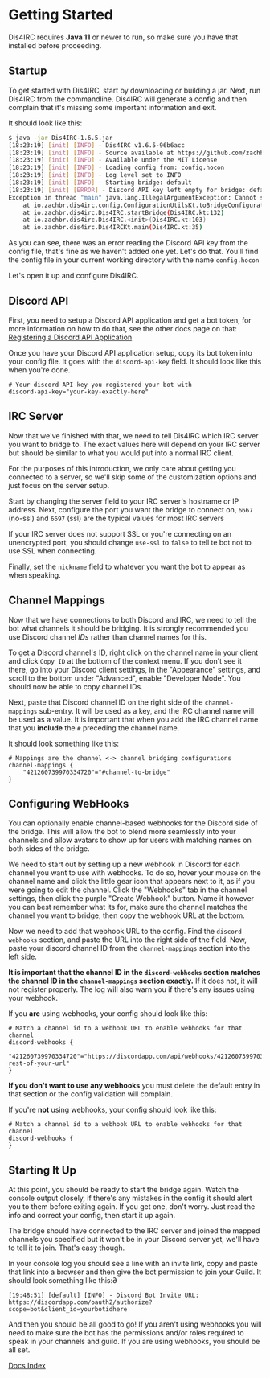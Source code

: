 Getting Started
===============

Dis4IRC requires **Java 11** or newer to run, so make sure you have that
installed before proceeding.

Startup
-------

To get started with Dis4IRC, start by downloading or building a jar. Next, run
Dis4IRC from the commandline. Dis4IRC will generate a config and then complain
that it's missing some important information and exit.

It should look like this:
```bash                                                               
$ java -jar Dis4IRC-1.6.5.jar
[18:23:19] [init] [INFO] - Dis4IRC v1.6.5-96b6acc
[18:23:19] [init] [INFO] - Source available at https://github.com/zachbr/Dis4IRC
[18:23:19] [init] [INFO] - Available under the MIT License
[18:23:19] [init] [INFO] - Loading config from: config.hocon
[18:23:19] [init] [INFO] - Log level set to INFO
[18:23:19] [init] [INFO] - Starting bridge: default
[18:23:19] [init] [ERROR] - Discord API key left empty for bridge: default
Exception in thread "main" java.lang.IllegalArgumentException: Cannot start default bridge with above configuration errors!
	at io.zachbr.dis4irc.config.ConfigurationUtilsKt.toBridgeConfiguration(ConfigurationUtils.kt:238)
	at io.zachbr.dis4irc.Dis4IRC.startBridge(Dis4IRC.kt:132)
	at io.zachbr.dis4irc.Dis4IRC.<init>(Dis4IRC.kt:103)
	at io.zachbr.dis4irc.Dis4IRCKt.main(Dis4IRC.kt:35)
```

As you can see, there was an error reading the Discord API key from the config file,
that's fine as we haven't added one yet. Let's do that.  You'll find the config file
in your current working directory with the name `config.hocon`

Let's open it up and configure Dis4IRC.

Discord API
-----------

First, you need to setup a Discord API application and get a bot token, for more information
on how to do that, see the other docs page on that: [Registering a Discord API Application](https://github.com/zachbr/Dis4IRC/blob/master/docs/Registering-A-Discord-Application.md)

Once you have your Discord API application setup, copy its bot token into your config
file. It goes with the `discord-api-key` field. It should look like this when you're
done.

```hocon
# Your discord API key you registered your bot with
discord-api-key="your-key-exactly-here"
```

IRC Server
----------

Now that we've finished with that, we need to tell Dis4IRC which IRC server you want to
bridge to. The exact values here will depend on your IRC server but should be similar to
what you would put into a normal IRC client.

For the purposes of this introduction, we only care about getting you connected to a server,
so we'll skip some of the customization options and just focus on the server setup.

Start by changing the server field to your IRC server's hostname or IP address.
Next, configure the port you want the bridge to connect on, `6667` (no-ssl) and `6697` (ssl)
are the typical values for most IRC servers

If your IRC server does not support SSL or you're connecting on an unencrypted port, you
should change `use-ssl` to `false` to tell te bot not to use SSL when connecting.

Finally, set the `nickname` field to whatever you want the bot to appear as when speaking.

Channel Mappings
----------------

Now that we have connections to both Discord and IRC, we need to tell the bot what channels it should
be bridging. It is strongly recommended you use Discord channel *IDs* rather than channel names for this.

To get a Discord channel's ID, right click on the channel name in your client and click `Copy ID` at the
bottom of the context menu. If you don't see it there, go into your Discord client settings, in the "Appearance"
settings, and scroll to the bottom under "Advanced", enable "Developer Mode". You should now be able to copy
channel IDs.

Next, paste that Discord channel ID on the right side of the `channel-mappings` sub-entry. It will be used as a
key, and the IRC channel name will be used as a value. It is important that when you add the IRC channel name
that you **include** the `#` preceding the channel name.

It should look something like this:
```hocon
# Mappings are the channel <-> channel bridging configurations
channel-mappings {
    "421260739970334720"="#channel-to-bridge"
}
```

Configuring WebHooks
---------------------

You can optionally enable channel-based webhooks for the Discord side of the bridge.
This will allow the bot to blend more seamlessly into your channels and allow avatars to show up for users with
matching names on both sides of the bridge.

We need to start out by setting up a new webhook in Discord for each channel you want to use with webhooks.
To do so, hover your mouse on the channel name and click the little gear icon that appears next to it, as if you
were going to edit the channel. Click the "Webhooks" tab in the channel settings, then click the purple "Create Webhook"
button. Name it however you can best remember what its for, make sure the channel matches the channel you want to
bridge, then copy the webhook URL at the bottom.

Now we need to add that webhook URL to the config. Find the `discord-webhooks` section, and paste the URL into the
right side of the field. Now, paste your discord channel ID from the `channel-mappings` section into the left side.

**It is important that the channel ID in the `discord-webhooks` section matches the channel ID in the `channel-mappings`
section exactly.** If it does not, it will not register properly. The log will also warn you if there's any issues using
your webhook.

If you **are** using webhooks, your config should look like this:
```hocon
# Match a channel id to a webhook URL to enable webhooks for that channel
discord-webhooks {
    "421260739970334720"="https://discordapp.com/api/webhooks/421260739970334720/the-rest-of-your-url"
}
```

**If you don't want to use any webhooks** you must delete the default entry in that section or the config validation
will complain.

If you're **not** using webhooks, your config should look like this:
```hocon
# Match a channel id to a webhook URL to enable webhooks for that channel
discord-webhooks {
}
```

Starting It Up
--------------

At this point, you should be ready to start the bridge again. Watch the console output closely, if there's any
mistakes in the config it should alert you to them before exiting again. If you get one, don't worry. Just read
the info and correct your config, then start it up again.

The bridge should have connected to the IRC server and joined the mapped channels you specified but it won't be
in your Discord server yet, we'll have to tell it to join. That's easy though.

In your console log you should see a line with an invite link, copy and paste that link into a browser and then
give the bot permission to join your Guild. It should look something like this:∂

```
[19:48:51] [default] [INFO] - Discord Bot Invite URL: https://discordapp.com/oauth2/authorize?scope=bot&client_id=yourbotidhere
```

And then you should be all good to go! If you aren't using webhooks you will need to make sure the bot has the
permissions and/or roles required to speak in your channels and guild. If you are using webhooks, you should be
all set.

[Docs Index](https://github.com/zachbr/Dis4IRC/tree/master/docs)

